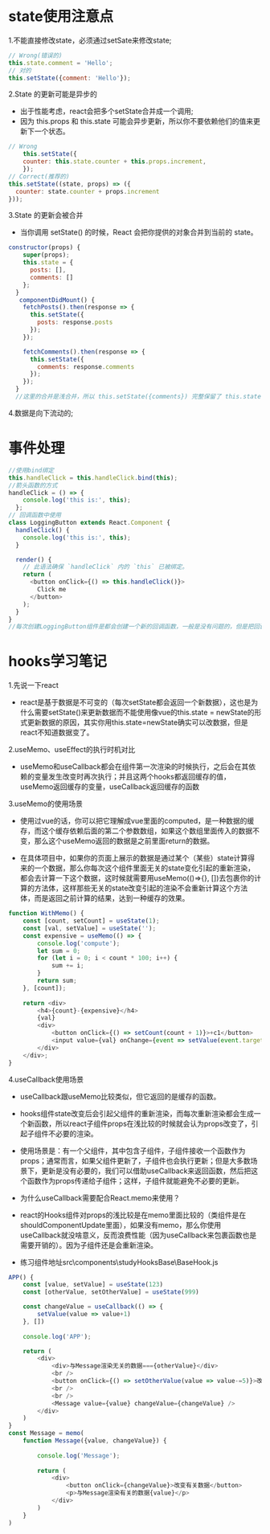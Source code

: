 # state使用注意点
1.不能直接修改state，必须通过setSate来修改state;
```javaScript
// Wrong(错误的)
this.state.comment = 'Hello';
// 对的
this.setState({comment: 'Hello'});
```
2.State 的更新可能是异步的

- 出于性能考虑，react会把多个setState合并成一个调用;
- 因为 this.props 和 this.state 可能会异步更新，所以你不要依赖他们的值来更新下一个状态。
```javaScript
// Wrong
    this.setState({
    counter: this.state.counter + this.props.increment,
    });
// Correct(推荐的)
this.setState((state, props) => ({
  counter: state.counter + props.increment
}));
```
3.State 的更新会被合并
- 当你调用 setState() 的时候，React 会把你提供的对象合并到当前的 state。
```javaScript
constructor(props) {
    super(props);
    this.state = {
      posts: [],
      comments: []
    };
  }
   componentDidMount() {
    fetchPosts().then(response => {
      this.setState({
        posts: response.posts
      });
    });

    fetchComments().then(response => {
      this.setState({
        comments: response.comments
      });
    });
  }
  //这里的合并是浅合并，所以 this.setState({comments}) 完整保留了 this.state.posts， 但是完全替换了 this.state.comments。
```
4.数据是向下流动的;
# 事件处理
```javaScript
//使用bind绑定
this.handleClick = this.handleClick.bind(this);
//箭头函数的方式
handleClick = () => {
    console.log('this is:', this);
  };
// 回调函数中使用
class LoggingButton extends React.Component {
  handleClick() {
    console.log('this is:', this);
  }

  render() {
    // 此语法确保 `handleClick` 内的 `this` 已被绑定。
    return (
      <button onClick={() => this.handleClick()}>
        Click me
      </button>
    );
  }
}
//每次创建LoggingButton组件是都会创建一个新的回调函数，一般是没有问题的，但是把回调函数当作props传递时，这些组件可能会进行额外的重新渲染
```
# hooks学习笔记
1.先说一下react
 - react是基于数据是不可变的（每次setState都会返回一个新数据），这也是为什么需要setState()来更新数据而不能使用像vue的this.state = newState的形式更新数据的原因，其实你用this.state=newState确实可以改数据，但是react不知道数据变了。

 2.useMemo、useEffect的执行时机对比
 - useMemo和useCallback都会在组件第一次渲染的时候执行，之后会在其依赖的变量发生改变时再次执行；并且这两个hooks都返回缓存的值，useMemo返回缓存的变量，useCallback返回缓存的函数

 3.useMemo的使用场景
 - 使用过vue的话，你可以把它理解成vue里面的computed，是一种数据的缓存，而这个缓存依赖后面的第二个参数数组，如果这个数组里面传入的数据不变，那么这个useMemo返回的数据是之前里面return的数据。

- 在具体项目中，如果你的页面上展示的数据是通过某个（某些）state计算得来的一个数据，那么你每次这个组件里面无关的state变化引起的重新渲染，都会去计算一下这个数据，这时候就需要用useMemo(()=>{}, [])去包裹你的计算的方法体，这样那些无关的state改变引起的渲染不会重新计算这个方法体，而是返回之前计算的结果，达到一种缓存的效果。

```javaScript
function WithMemo() {
    const [count, setCount] = useState(1);
    const [val, setValue] = useState('');
    const expensive = useMemo(() => {
        console.log('compute');
        let sum = 0;
        for (let i = 0; i < count * 100; i++) {
            sum += i;
        }
        return sum;
    }, [count]);
 
    return <div>
        <h4>{count}-{expensive}</h4>
        {val}
        <div>
            <button onClick={() => setCount(count + 1)}>+c1</button>
            <input value={val} onChange={event => setValue(event.target.value)}/>
        </div>
    </div>;
}

```
4.useCallback使用场景
- useCallback跟useMemo比较类似，但它返回的是缓存的函数。

- hooks组件state改变后会引起父组件的重新渲染，而每次重新渲染都会生成一个新函数，所以react子组件props在浅比较的时候就会认为props改变了，引起子组件不必要的渲染。

- 使用场景是：有一个父组件，其中包含子组件，子组件接收一个函数作为props；通常而言，如果父组件更新了，子组件也会执行更新；但是大多数场景下，更新是没有必要的，我们可以借助useCallback来返回函数，然后把这个函数作为props传递给子组件；这样，子组件就能避免不必要的更新。

- 为什么useCallback需要配合React.memo来使用？

- react的Hooks组件对props的浅比较是在memo里面比较的（类组件是在shouldComponentUpdate里面），如果没有memo，那么你使用useCallback就没啥意义，反而浪费性能（因为useCallback来包裹函数也是需要开销的）。因为子组件还是会重新渲染。
- 练习组件地址src\components\studyHooksBase\BaseHook.js
```javaScript
APP() {
    const [value, setValue] = useState(123)
    const [otherValue, setOtherValue] = useState(999)

    const changeValue = useCallback(() => {
        setValue(value => value+1)
    }, [])
    
    console.log('APP');

    return (
        <div>
            <div>与Message渲染无关的数据==={otherValue}</div>
            <br />
            <button onClick={() => setOtherValue(value => value-=5)}>改变无关的数据</button>
            <br />
            <br />
            <Message value={value} changeValue={changeValue} />
        </div>
    )
}
const Message = memo(
    function Message({value, changeValue}) {
    
        console.log('Message');
    
        return (
            <div>
                <button onClick={changeValue}>改变有关数据</button>
                <p>与Message渲染有关的数据{value}</p>
            </div>
        )
    }
)
```

